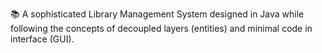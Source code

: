 📚 A sophisticated Library Management System designed in Java while following the concepts of decoupled layers (entities) and minimal code in interface (GUI).
